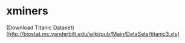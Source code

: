 # xminers
(Download Titanic Dataset)[http://biostat.mc.vanderbilt.edu/wiki/pub/Main/DataSets/titanic3.xls]
